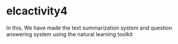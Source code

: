 # elcactivity4
In this, We have made the text summarization system and question answering system using the natural learning toolkit
